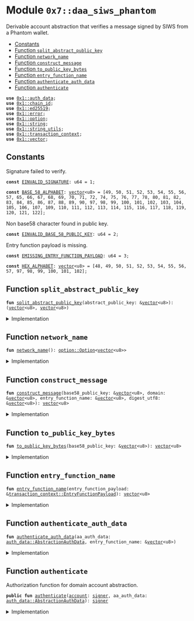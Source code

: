 
<a id="0x7_daa_siws_phantom"></a>

# Module `0x7::daa_siws_phantom`

Derivable account abstraction that verifies a message signed by
SIWS from a Phantom wallet.


-  [Constants](#@Constants_0)
-  [Function `split_abstract_public_key`](#0x7_daa_siws_phantom_split_abstract_public_key)
-  [Function `network_name`](#0x7_daa_siws_phantom_network_name)
-  [Function `construct_message`](#0x7_daa_siws_phantom_construct_message)
-  [Function `to_public_key_bytes`](#0x7_daa_siws_phantom_to_public_key_bytes)
-  [Function `entry_function_name`](#0x7_daa_siws_phantom_entry_function_name)
-  [Function `authenticate_auth_data`](#0x7_daa_siws_phantom_authenticate_auth_data)
-  [Function `authenticate`](#0x7_daa_siws_phantom_authenticate)


<pre><code><b>use</b> <a href="../../aptos-framework/doc/auth_data.md#0x1_auth_data">0x1::auth_data</a>;
<b>use</b> <a href="../../aptos-framework/doc/chain_id.md#0x1_chain_id">0x1::chain_id</a>;
<b>use</b> <a href="../../aptos-framework/../aptos-stdlib/doc/ed25519.md#0x1_ed25519">0x1::ed25519</a>;
<b>use</b> <a href="../../aptos-framework/../aptos-stdlib/../move-stdlib/doc/error.md#0x1_error">0x1::error</a>;
<b>use</b> <a href="../../aptos-framework/../aptos-stdlib/../move-stdlib/doc/option.md#0x1_option">0x1::option</a>;
<b>use</b> <a href="../../aptos-framework/../aptos-stdlib/../move-stdlib/doc/string.md#0x1_string">0x1::string</a>;
<b>use</b> <a href="../../aptos-framework/../aptos-stdlib/doc/string_utils.md#0x1_string_utils">0x1::string_utils</a>;
<b>use</b> <a href="../../aptos-framework/doc/transaction_context.md#0x1_transaction_context">0x1::transaction_context</a>;
<b>use</b> <a href="../../aptos-framework/../aptos-stdlib/../move-stdlib/doc/vector.md#0x1_vector">0x1::vector</a>;
</code></pre>



<a id="@Constants_0"></a>

## Constants


<a id="0x7_daa_siws_phantom_EINVALID_SIGNATURE"></a>

Signature failed to verify.


<pre><code><b>const</b> <a href="daa_siws_phantom.md#0x7_daa_siws_phantom_EINVALID_SIGNATURE">EINVALID_SIGNATURE</a>: u64 = 1;
</code></pre>



<a id="0x7_daa_siws_phantom_BASE_58_ALPHABET"></a>



<pre><code><b>const</b> <a href="daa_siws_phantom.md#0x7_daa_siws_phantom_BASE_58_ALPHABET">BASE_58_ALPHABET</a>: <a href="../../aptos-framework/../aptos-stdlib/../move-stdlib/doc/vector.md#0x1_vector">vector</a>&lt;u8&gt; = [49, 50, 51, 52, 53, 54, 55, 56, 57, 65, 66, 67, 68, 69, 70, 71, 72, 74, 75, 76, 77, 78, 80, 81, 82, 83, 84, 85, 86, 87, 88, 89, 90, 97, 98, 99, 100, 101, 102, 103, 104, 105, 106, 107, 109, 110, 111, 112, 113, 114, 115, 116, 117, 118, 119, 120, 121, 122];
</code></pre>



<a id="0x7_daa_siws_phantom_EINVALID_BASE_58_PUBLIC_KEY"></a>

Non base58 character found in public key.


<pre><code><b>const</b> <a href="daa_siws_phantom.md#0x7_daa_siws_phantom_EINVALID_BASE_58_PUBLIC_KEY">EINVALID_BASE_58_PUBLIC_KEY</a>: u64 = 2;
</code></pre>



<a id="0x7_daa_siws_phantom_EMISSING_ENTRY_FUNCTION_PAYLOAD"></a>

Entry function payload is missing.


<pre><code><b>const</b> <a href="daa_siws_phantom.md#0x7_daa_siws_phantom_EMISSING_ENTRY_FUNCTION_PAYLOAD">EMISSING_ENTRY_FUNCTION_PAYLOAD</a>: u64 = 3;
</code></pre>



<a id="0x7_daa_siws_phantom_HEX_ALPHABET"></a>



<pre><code><b>const</b> <a href="daa_siws_phantom.md#0x7_daa_siws_phantom_HEX_ALPHABET">HEX_ALPHABET</a>: <a href="../../aptos-framework/../aptos-stdlib/../move-stdlib/doc/vector.md#0x1_vector">vector</a>&lt;u8&gt; = [48, 49, 50, 51, 52, 53, 54, 55, 56, 57, 97, 98, 99, 100, 101, 102];
</code></pre>



<a id="0x7_daa_siws_phantom_split_abstract_public_key"></a>

## Function `split_abstract_public_key`



<pre><code><b>fun</b> <a href="daa_siws_phantom.md#0x7_daa_siws_phantom_split_abstract_public_key">split_abstract_public_key</a>(abstract_public_key: &<a href="../../aptos-framework/../aptos-stdlib/../move-stdlib/doc/vector.md#0x1_vector">vector</a>&lt;u8&gt;): (<a href="../../aptos-framework/../aptos-stdlib/../move-stdlib/doc/vector.md#0x1_vector">vector</a>&lt;u8&gt;, <a href="../../aptos-framework/../aptos-stdlib/../move-stdlib/doc/vector.md#0x1_vector">vector</a>&lt;u8&gt;)
</code></pre>



<details>
<summary>Implementation</summary>


<pre><code><b>fun</b> <a href="daa_siws_phantom.md#0x7_daa_siws_phantom_split_abstract_public_key">split_abstract_public_key</a>(abstract_public_key: &<a href="../../aptos-framework/../aptos-stdlib/../move-stdlib/doc/vector.md#0x1_vector">vector</a>&lt;u8&gt;): (<a href="../../aptos-framework/../aptos-stdlib/../move-stdlib/doc/vector.md#0x1_vector">vector</a>&lt;u8&gt;, <a href="../../aptos-framework/../aptos-stdlib/../move-stdlib/doc/vector.md#0x1_vector">vector</a>&lt;u8&gt;) {
    // First 44 bytes are the base58 utf8 encoded <b>public</b> key
    <b>let</b> base58_public_key = abstract_public_key.slice(0, 44);
    <b>let</b> domain = abstract_public_key.slice(44, abstract_public_key.length());
    (base58_public_key, domain)
}
</code></pre>



</details>

<a id="0x7_daa_siws_phantom_network_name"></a>

## Function `network_name`



<pre><code><b>fun</b> <a href="daa_siws_phantom.md#0x7_daa_siws_phantom_network_name">network_name</a>(): <a href="../../aptos-framework/../aptos-stdlib/../move-stdlib/doc/option.md#0x1_option_Option">option::Option</a>&lt;<a href="../../aptos-framework/../aptos-stdlib/../move-stdlib/doc/vector.md#0x1_vector">vector</a>&lt;u8&gt;&gt;
</code></pre>



<details>
<summary>Implementation</summary>


<pre><code><b>fun</b> <a href="daa_siws_phantom.md#0x7_daa_siws_phantom_network_name">network_name</a>(): Option&lt;<a href="../../aptos-framework/../aptos-stdlib/../move-stdlib/doc/vector.md#0x1_vector">vector</a>&lt;u8&gt;&gt; {
    <b>let</b> <a href="../../aptos-framework/doc/chain_id.md#0x1_chain_id">chain_id</a> = <a href="../../aptos-framework/doc/chain_id.md#0x1_chain_id_get">chain_id::get</a>();
    <b>if</b> (<a href="../../aptos-framework/doc/chain_id.md#0x1_chain_id">chain_id</a> == 1) {
        <a href="../../aptos-framework/../aptos-stdlib/../move-stdlib/doc/option.md#0x1_option_some">option::some</a>(b"mainnet")
    } <b>else</b> <b>if</b> (<a href="../../aptos-framework/doc/chain_id.md#0x1_chain_id">chain_id</a> == 2) {
        <a href="../../aptos-framework/../aptos-stdlib/../move-stdlib/doc/option.md#0x1_option_some">option::some</a>(b"testnet")
    } <b>else</b> <b>if</b> (<a href="../../aptos-framework/doc/chain_id.md#0x1_chain_id">chain_id</a> == 4) {
        <a href="../../aptos-framework/../aptos-stdlib/../move-stdlib/doc/option.md#0x1_option_some">option::some</a>(b"<b>local</b>")
    } <b>else</b> {
        <a href="../../aptos-framework/../aptos-stdlib/../move-stdlib/doc/option.md#0x1_option_none">option::none</a>()
    }
}
</code></pre>



</details>

<a id="0x7_daa_siws_phantom_construct_message"></a>

## Function `construct_message`



<pre><code><b>fun</b> <a href="daa_siws_phantom.md#0x7_daa_siws_phantom_construct_message">construct_message</a>(base58_public_key: &<a href="../../aptos-framework/../aptos-stdlib/../move-stdlib/doc/vector.md#0x1_vector">vector</a>&lt;u8&gt;, domain: &<a href="../../aptos-framework/../aptos-stdlib/../move-stdlib/doc/vector.md#0x1_vector">vector</a>&lt;u8&gt;, entry_function_name: &<a href="../../aptos-framework/../aptos-stdlib/../move-stdlib/doc/vector.md#0x1_vector">vector</a>&lt;u8&gt;, digest_utf8: &<a href="../../aptos-framework/../aptos-stdlib/../move-stdlib/doc/vector.md#0x1_vector">vector</a>&lt;u8&gt;): <a href="../../aptos-framework/../aptos-stdlib/../move-stdlib/doc/vector.md#0x1_vector">vector</a>&lt;u8&gt;
</code></pre>



<details>
<summary>Implementation</summary>


<pre><code><b>fun</b> <a href="daa_siws_phantom.md#0x7_daa_siws_phantom_construct_message">construct_message</a>(
    base58_public_key: &<a href="../../aptos-framework/../aptos-stdlib/../move-stdlib/doc/vector.md#0x1_vector">vector</a>&lt;u8&gt;,
    domain: &<a href="../../aptos-framework/../aptos-stdlib/../move-stdlib/doc/vector.md#0x1_vector">vector</a>&lt;u8&gt;,
    entry_function_name: &<a href="../../aptos-framework/../aptos-stdlib/../move-stdlib/doc/vector.md#0x1_vector">vector</a>&lt;u8&gt;,
    digest_utf8: &<a href="../../aptos-framework/../aptos-stdlib/../move-stdlib/doc/vector.md#0x1_vector">vector</a>&lt;u8&gt;,
): <a href="../../aptos-framework/../aptos-stdlib/../move-stdlib/doc/vector.md#0x1_vector">vector</a>&lt;u8&gt; {
    <b>let</b> message = &<b>mut</b> <a href="../../aptos-framework/../aptos-stdlib/../move-stdlib/doc/vector.md#0x1_vector">vector</a>[];
    message.append(*domain);
    message.append(b" wants you <b>to</b> sign in <b>with</b> your Solana <a href="../../aptos-framework/doc/account.md#0x1_account">account</a>:\n");
    message.append(*base58_public_key);
    message.append(b"\n\nTo execute transaction ");
    message.append(*entry_function_name);
    message.append(b" on Aptos blockchain");
    <b>let</b> maybe_network_name = <a href="daa_siws_phantom.md#0x7_daa_siws_phantom_network_name">network_name</a>();
    <b>if</b> (maybe_network_name.is_some()) {
        message.append(b" (");
        message.append(maybe_network_name.destroy_some());
        message.append(b")");
    };
    message.append(b".");
    message.append(b"\n\nNonce: ");
    message.append(*digest_utf8);
    *message
}
</code></pre>



</details>

<a id="0x7_daa_siws_phantom_to_public_key_bytes"></a>

## Function `to_public_key_bytes`



<pre><code><b>fun</b> <a href="daa_siws_phantom.md#0x7_daa_siws_phantom_to_public_key_bytes">to_public_key_bytes</a>(base58_public_key: &<a href="../../aptos-framework/../aptos-stdlib/../move-stdlib/doc/vector.md#0x1_vector">vector</a>&lt;u8&gt;): <a href="../../aptos-framework/../aptos-stdlib/../move-stdlib/doc/vector.md#0x1_vector">vector</a>&lt;u8&gt;
</code></pre>



<details>
<summary>Implementation</summary>


<pre><code><b>fun</b> <a href="daa_siws_phantom.md#0x7_daa_siws_phantom_to_public_key_bytes">to_public_key_bytes</a>(base58_public_key: &<a href="../../aptos-framework/../aptos-stdlib/../move-stdlib/doc/vector.md#0x1_vector">vector</a>&lt;u8&gt;): <a href="../../aptos-framework/../aptos-stdlib/../move-stdlib/doc/vector.md#0x1_vector">vector</a>&lt;u8&gt; {
    <b>let</b> bytes = <a href="../../aptos-framework/../aptos-stdlib/../move-stdlib/doc/vector.md#0x1_vector">vector</a>[0u8];
    <b>let</b> base = 58u16;  // Using u16 <b>to</b> handle multiplication without overflow

    <b>let</b> i = 0;
    <b>while</b> (i &lt; <a href="../../aptos-framework/../aptos-stdlib/../move-stdlib/doc/vector.md#0x1_vector_length">vector::length</a>(base58_public_key)) {
        <b>let</b> char = *<a href="../../aptos-framework/../aptos-stdlib/../move-stdlib/doc/vector.md#0x1_vector_borrow">vector::borrow</a>(base58_public_key, i);
        <b>let</b> (found, char_index) = <a href="../../aptos-framework/../aptos-stdlib/../move-stdlib/doc/vector.md#0x1_vector_index_of">vector::index_of</a>(&<a href="daa_siws_phantom.md#0x7_daa_siws_phantom_BASE_58_ALPHABET">BASE_58_ALPHABET</a>, &char);
        <b>assert</b>!(found, <a href="../../aptos-framework/../aptos-stdlib/../move-stdlib/doc/error.md#0x1_error_invalid_argument">error::invalid_argument</a>(<a href="daa_siws_phantom.md#0x7_daa_siws_phantom_EINVALID_BASE_58_PUBLIC_KEY">EINVALID_BASE_58_PUBLIC_KEY</a>));

        <b>let</b> mut_bytes = &<b>mut</b> bytes;
        <b>let</b> j = 0;
        <b>let</b> carry = (char_index <b>as</b> u16);

        // For each existing byte, multiply by 58 and add carry
        <b>while</b> (j &lt; <a href="../../aptos-framework/../aptos-stdlib/../move-stdlib/doc/vector.md#0x1_vector_length">vector::length</a>(mut_bytes)) {
            <b>let</b> current = (*<a href="../../aptos-framework/../aptos-stdlib/../move-stdlib/doc/vector.md#0x1_vector_borrow">vector::borrow</a>(mut_bytes, j) <b>as</b> u16);
            <b>let</b> new_carry = current * base + carry;
            *<a href="../../aptos-framework/../aptos-stdlib/../move-stdlib/doc/vector.md#0x1_vector_borrow_mut">vector::borrow_mut</a>(mut_bytes, j) = ((new_carry & 0xff) <b>as</b> u8);
            carry = new_carry &gt;&gt; 8;
            j = j + 1;
        };

        // Add <a href="../../aptos-framework/../aptos-stdlib/doc/any.md#0x1_any">any</a> remaining carry <b>as</b> new bytes
        <b>while</b> (carry &gt; 0) {
            <a href="../../aptos-framework/../aptos-stdlib/../move-stdlib/doc/vector.md#0x1_vector_push_back">vector::push_back</a>(mut_bytes, ((carry & 0xff) <b>as</b> u8));
            carry = carry &gt;&gt; 8;
        };

        i = i + 1;
    };

    // Handle leading zeros (1's in Base58)
    <b>let</b> i = 0;
    <b>while</b> (i &lt; <a href="../../aptos-framework/../aptos-stdlib/../move-stdlib/doc/vector.md#0x1_vector_length">vector::length</a>(base58_public_key) && *<a href="../../aptos-framework/../aptos-stdlib/../move-stdlib/doc/vector.md#0x1_vector_borrow">vector::borrow</a>(base58_public_key, i) == 49) { // '1' is 49 in ASCII
        <a href="../../aptos-framework/../aptos-stdlib/../move-stdlib/doc/vector.md#0x1_vector_push_back">vector::push_back</a>(&<b>mut</b> bytes, 0);
        i = i + 1;
    };

    <a href="../../aptos-framework/../aptos-stdlib/../move-stdlib/doc/vector.md#0x1_vector_reverse">vector::reverse</a>(&<b>mut</b> bytes);
    bytes
}
</code></pre>



</details>

<a id="0x7_daa_siws_phantom_entry_function_name"></a>

## Function `entry_function_name`



<pre><code><b>fun</b> <a href="daa_siws_phantom.md#0x7_daa_siws_phantom_entry_function_name">entry_function_name</a>(entry_function_payload: &<a href="../../aptos-framework/doc/transaction_context.md#0x1_transaction_context_EntryFunctionPayload">transaction_context::EntryFunctionPayload</a>): <a href="../../aptos-framework/../aptos-stdlib/../move-stdlib/doc/vector.md#0x1_vector">vector</a>&lt;u8&gt;
</code></pre>



<details>
<summary>Implementation</summary>


<pre><code><b>fun</b> <a href="daa_siws_phantom.md#0x7_daa_siws_phantom_entry_function_name">entry_function_name</a>(entry_function_payload: &EntryFunctionPayload): <a href="../../aptos-framework/../aptos-stdlib/../move-stdlib/doc/vector.md#0x1_vector">vector</a>&lt;u8&gt; {
    <b>let</b> entry_function_name = &<b>mut</b> <a href="../../aptos-framework/../aptos-stdlib/../move-stdlib/doc/vector.md#0x1_vector">vector</a>[];
    <b>let</b> addr_str = <a href="../../aptos-framework/../aptos-stdlib/doc/string_utils.md#0x1_string_utils_to_string">string_utils::to_string</a>(
        &<a href="../../aptos-framework/doc/transaction_context.md#0x1_transaction_context_account_address">transaction_context::account_address</a>(entry_function_payload)
    ).bytes();
    // .slice(1) <b>to</b> remove the leading '@' char
    entry_function_name.append(addr_str.slice(1, addr_str.length()));
    entry_function_name.append(b"::");
    entry_function_name.append(
        *<a href="../../aptos-framework/doc/transaction_context.md#0x1_transaction_context_module_name">transaction_context::module_name</a>(entry_function_payload).bytes()
    );
    entry_function_name.append(b"::");
    entry_function_name.append(
        *<a href="../../aptos-framework/doc/transaction_context.md#0x1_transaction_context_function_name">transaction_context::function_name</a>(entry_function_payload).bytes()
    );
    *entry_function_name
}
</code></pre>



</details>

<a id="0x7_daa_siws_phantom_authenticate_auth_data"></a>

## Function `authenticate_auth_data`



<pre><code><b>fun</b> <a href="daa_siws_phantom.md#0x7_daa_siws_phantom_authenticate_auth_data">authenticate_auth_data</a>(aa_auth_data: <a href="../../aptos-framework/doc/auth_data.md#0x1_auth_data_AbstractionAuthData">auth_data::AbstractionAuthData</a>, entry_function_name: &<a href="../../aptos-framework/../aptos-stdlib/../move-stdlib/doc/vector.md#0x1_vector">vector</a>&lt;u8&gt;)
</code></pre>



<details>
<summary>Implementation</summary>


<pre><code><b>fun</b> <a href="daa_siws_phantom.md#0x7_daa_siws_phantom_authenticate_auth_data">authenticate_auth_data</a>(
    aa_auth_data: AbstractionAuthData,
    entry_function_name: &<a href="../../aptos-framework/../aptos-stdlib/../move-stdlib/doc/vector.md#0x1_vector">vector</a>&lt;u8&gt;
) {
    <b>let</b> abstract_public_key = aa_auth_data.derivable_abstract_public_key();
    <b>let</b> (base58_public_key, domain) = <a href="daa_siws_phantom.md#0x7_daa_siws_phantom_split_abstract_public_key">split_abstract_public_key</a>(abstract_public_key);
    <b>let</b> digest_utf8 = <a href="../../aptos-framework/../aptos-stdlib/doc/string_utils.md#0x1_string_utils_to_string">string_utils::to_string</a>(aa_auth_data.digest()).bytes();
    <b>let</b> message = <a href="daa_siws_phantom.md#0x7_daa_siws_phantom_construct_message">construct_message</a>(&base58_public_key, &domain, entry_function_name, digest_utf8);

    <b>let</b> public_key_bytes = <a href="daa_siws_phantom.md#0x7_daa_siws_phantom_to_public_key_bytes">to_public_key_bytes</a>(&base58_public_key);
    <b>let</b> public_key = new_unvalidated_public_key_from_bytes(public_key_bytes);
    <b>let</b> signature = new_signature_from_bytes(*aa_auth_data.derivable_abstract_signature());
    <b>assert</b>!(
        <a href="../../aptos-framework/../aptos-stdlib/doc/ed25519.md#0x1_ed25519_signature_verify_strict">ed25519::signature_verify_strict</a>(
            &signature,
            &public_key,
            message,
        ),
        <a href="../../aptos-framework/../aptos-stdlib/../move-stdlib/doc/error.md#0x1_error_permission_denied">error::permission_denied</a>(<a href="daa_siws_phantom.md#0x7_daa_siws_phantom_EINVALID_SIGNATURE">EINVALID_SIGNATURE</a>)
    );
}
</code></pre>



</details>

<a id="0x7_daa_siws_phantom_authenticate"></a>

## Function `authenticate`

Authorization function for domain account abstraction.


<pre><code><b>public</b> <b>fun</b> <a href="daa_siws_phantom.md#0x7_daa_siws_phantom_authenticate">authenticate</a>(<a href="../../aptos-framework/doc/account.md#0x1_account">account</a>: <a href="../../aptos-framework/../aptos-stdlib/../move-stdlib/doc/signer.md#0x1_signer">signer</a>, aa_auth_data: <a href="../../aptos-framework/doc/auth_data.md#0x1_auth_data_AbstractionAuthData">auth_data::AbstractionAuthData</a>): <a href="../../aptos-framework/../aptos-stdlib/../move-stdlib/doc/signer.md#0x1_signer">signer</a>
</code></pre>



<details>
<summary>Implementation</summary>


<pre><code><b>public</b> <b>fun</b> <a href="daa_siws_phantom.md#0x7_daa_siws_phantom_authenticate">authenticate</a>(<a href="../../aptos-framework/doc/account.md#0x1_account">account</a>: <a href="../../aptos-framework/../aptos-stdlib/../move-stdlib/doc/signer.md#0x1_signer">signer</a>, aa_auth_data: AbstractionAuthData): <a href="../../aptos-framework/../aptos-stdlib/../move-stdlib/doc/signer.md#0x1_signer">signer</a> {
    <b>let</b> maybe_entry_function_payload = <a href="../../aptos-framework/doc/transaction_context.md#0x1_transaction_context_entry_function_payload">transaction_context::entry_function_payload</a>();
    <b>if</b> (maybe_entry_function_payload.is_some()) {
        <b>let</b> entry_function_payload = maybe_entry_function_payload.destroy_some();
        <b>let</b> entry_function_name = <a href="daa_siws_phantom.md#0x7_daa_siws_phantom_entry_function_name">entry_function_name</a>(&entry_function_payload);
        <a href="daa_siws_phantom.md#0x7_daa_siws_phantom_authenticate_auth_data">authenticate_auth_data</a>(aa_auth_data, &entry_function_name);
        <a href="../../aptos-framework/doc/account.md#0x1_account">account</a>
    } <b>else</b> {
        <b>abort</b>(<a href="daa_siws_phantom.md#0x7_daa_siws_phantom_EMISSING_ENTRY_FUNCTION_PAYLOAD">EMISSING_ENTRY_FUNCTION_PAYLOAD</a>)
    }
}
</code></pre>



</details>


[move-book]: https://aptos.dev/move/book/SUMMARY
